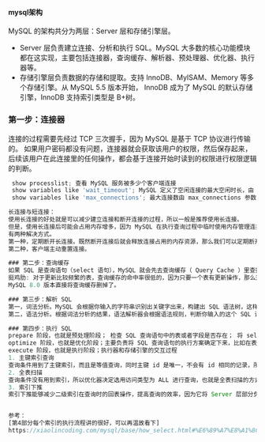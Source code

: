 #### mysql架构
MySQL 的架构共分为两层：Server 层和存储引擎层。
* Server 层负责建立连接、分析和执行 SQL。MySQL 大多数的核心功能模块都在这实现，主要包括连接器，查询缓存、解析器、预处理器、优化器、执行器等。
* 存储引擎层负责数据的存储和提取。支持 InnoDB、MyISAM、Memory 等多个存储引擎。从 MySQL 5.5 版本开始， InnoDB 成为了 MySQL 的默认存储引擎，InnoDB 支持索引类型是 B+树。


### 第一步：连接器
连接的过程需要先经过 TCP 三次握手，因为 MySQL 是基于 TCP 协议进行传输的。
如果用户密码都没有问题，连接器就会获取该用户的权限，然后保存起来，后续该用户在此连接里的任何操作，都会基于连接开始时读到的权限进行权限逻辑的判断。
```jsx
 show processlist; 查看 MySQL 服务被多少个客户端连接
 show variables like 'wait_timeout'; MySQL 定义了空闲连接的最大空闲时长，由 wait_timeout 参数控制的，默认值是 8 小时（28880秒）.
 show variables like 'max_connections'; 最大连接数由 max_connections 参数

长连接与短连接：
使用长连接的好处就是可以减少建立连接和断开连接的过程，所以一般是推荐使用长连接。
但是，使用长连接后可能会占用内存增多，因为 MySQL 在执行查询过程中临时使用内存管理连接对象，这些连接对象资源只有在连接断开时才会释放。
有两种解决方式。
第一种，定期断开长连接。既然断开连接后就会释放连接占用的内存资源，那么我们可以定期断开长连接。
第二种，客户端主动重置连接。

### 第二步：查询缓存
如果 SQL 是查询语句（select 语句），MySQL 就会先去查询缓存（ Query Cache ）里查找缓存数据，命中则返回。
挺鸡肋: 对于更新比较频繁的表，查询缓存的命中率很低的，因为只要一个表有更新操作，那么这个表的查询缓存就会被清空。
MySQL 8.0 版本直接将查询缓存删掉了。

### 第三步：解析 SQL
第一，词法分析。MySQL 会根据你输入的字符串识别出关键字出来，构建出 SQL 语法树，这样方便后面模块获取 SQL 类型、表名、字段名、 where 条件等等。
第二，语法分析。根据词法分析的结果，语法解析器会根据语法规则，判断你输入的这个 SQL 语句是否满足 MySQL 语法。

### 第四步：执行 SQL
prepare 阶段，也就是预处理阶段； 检查 SQL 查询语句中的表或者字段是否存在； 将 select * 中的 * 符号，扩展为表上的所有列；
optimize 阶段，也就是优化阶段；主要负责将 SQL 查询语句的执行方案确定下来，比如在表里面有多个索引的时候，优化器会基于查询成本的考虑，来决定选择使用哪个索引。explain命令
execute 阶段，也就是执行阶段；执行器和存储引擎的交互过程
1. 主键索引查询
查询条件用到了主键索引，而且是等值查询，同时主键 id 是唯一，不会有 id 相同的记录，所以优化器决定选用访问类型为 const 进行查询
2. 全表扫描
查询条件没有用到索引，所以优化器决定选用访问类型为 ALL 进行查询，也就是全表扫描的方式查询
3. 索引下推
索引下推能够减少二级索引在查询时的回表操作，提高查询的效率，因为它将 Server 层部分负责的事情，交给存储引擎层去处理了。


参考：
[第4部分每个索引的执行流程讲的很好，可以再温故看下]
https://xiaolincoding.com/mysql/base/how_select.html#%E6%89%A7%E8%A1%8C%E5%99%A8
